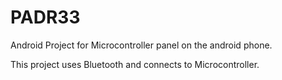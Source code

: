 # PADR33
Android Project for Microcontroller panel on the android phone.

This project uses Bluetooth and connects to Microcontroller.
